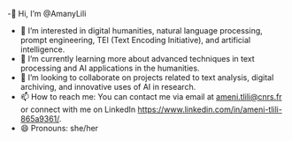 
-👋 Hi, I’m @AmanyLili
- 👀 I’m interested in digital humanities, natural language processing, prompt engineering, TEI (Text Encoding Initiative), and artificial intelligence.
- 🌱 I’m currently learning more about advanced techniques in text processing and AI applications in the humanities.
- 💞️ I’m looking to collaborate on projects related to text analysis, digital archiving, and innovative uses of AI in research.
- 📫 How to reach me: You can contact me via email at ameni.tlili@cnrs.fr or connect with me on LinkedIn https://www.linkedin.com/in/ameni-tlili-865a9361/.
- 😄 Pronouns: she/her
<!---
AmanyLili/AmanyLili is a ✨ special ✨ repository because its `README.md` (this file) appears on your GitHub profile.
You can click the Preview link to take a look at your changes.
--->
